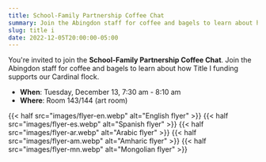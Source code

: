 ```yaml
--- 
title: School-Family Partnership Coffee Chat
summary: Join the Abingdon staff for coffee and bagels to learn about how Title I funding supports our Cardinal flock.
slug: title i
date: 2022-12-05T20:00:00-05:00
---
```


 You're invited to join the **School-Family Partnership Coffee Chat**. Join the Abingdon staff for coffee and bagels to learn about how Title I funding supports our Cardinal flock.

 - **When**: Tuesday, December 13, 7:30 am - 8:10 am
 - **Where**: Room 143/144 (art room)

{{< half src="images/flyer-en.webp" alt="English flyer" >}}
{{< half src="images/flyer-es.webp" alt="Spanish flyer" >}}
{{< half src="images/flyer-ar.webp" alt="Arabic flyer" >}}
{{< half src="images/flyer-am.webp" alt="Amharic flyer" >}}
{{< half src="images/flyer-mn.webp" alt="Mongolian flyer" >}}